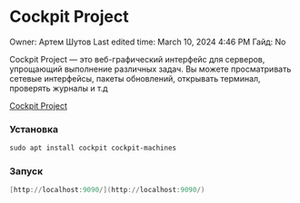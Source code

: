 # Cockpit Project

Owner: Артем Шутов
Last edited time: March 10, 2024 4:46 PM
Гайд: No

Cockpit Project — это веб-графический интерфейс для серверов, упрощающий выполнение различных задач. Вы можете просматривать сетевые интерфейсы, пакеты обновлений, открывать терминал, проверять журналы и т.д

[Cockpit Project](https://cockpit-project.org/)

### Установка

```powershell
sudo apt install cockpit cockpit-machines
```

### Запуск

```powershell
[http://localhost:9090/](http://localhost:9090/)
```